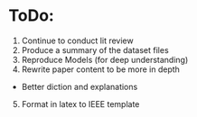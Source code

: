 # ToDo:

1. Continue to conduct lit review
2. Produce a summary of the dataset files
3. Reproduce Models (for deep understanding)
4. Rewrite paper content to be more in depth
  * Better diction and explanations
5. Format in latex to IEEE template
